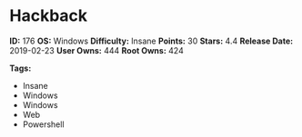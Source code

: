 # Hackback

**ID:** 176
**OS:** Windows
**Difficulty:** Insane
**Points:** 30
**Stars:** 4.4
**Release Date:** 2019-02-23
**User Owns:** 444
**Root Owns:** 424

**Tags:**
- Insane
- Windows
- Windows
- Web
- Powershell

